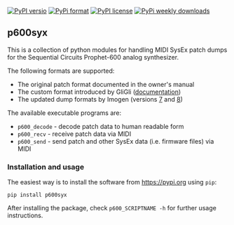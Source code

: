 [![PyPI versio](https://img.shields.io/pypi/v/p600syx)](https://pypi.org/project/p600syx/)
[![PyPi format](https://img.shields.io/pypi/format/p600syx)](https://pypi.org/project/p600syx/)
[![PyPI license](https://img.shields.io/pypi/l/p600syx)](https://pypi.org/project/p600syx/)
[![PyPi weekly downloads](https://img.shields.io/pypi/dw/p600syx)](https://pypi.org/project/p600syx/)

## p600syx

This is a collection of python modules for handling MIDI SysEx patch
dumps for the Sequential Circuits Prophet-600 analog synthesizer.

The following formats are supported:

* The original patch format documented in the owner's manual
* The custom format introduced by GliGli ([documentation](https://github.com/gligli/p600fw/blob/master/documentation/sysex_format.ods))
* The updated dump formats by Imogen (versions
  [7](https://github.com/image-et-son/p600fw/blob/master/syxmgmt/storage_7.spec)
  and
  [8](https://github.com/image-et-son/p600fw/blob/master/syxmgmt/storage_8.spec))

The available executable programs are:

* `p600_decode` - decode patch data to human readable form
* `p600_recv` - receive patch data via MIDI
* `p600_send` - send patch and other SysEx data (i.e. firmware files) via MIDI

### Installation and usage

The easiest way is to install the software from https://pypi.org using `pip`:

```
pip install p600syx
```

After installing the package, check `p600_SCRIPTNAME -h` for further usage instructions.
